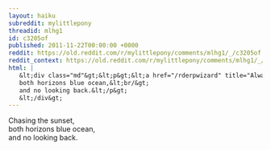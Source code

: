 ```yaml
---
layout: haiku
subreddit: mylittlepony
threadid: mlhg1
id: c3205of
published: 2011-11-22T00:00:00 +0000
reddit: https://old.reddit.com/r/mylittlepony/comments/mlhg1/_/c3205of
reddit_context: https://old.reddit.com/r/mylittlepony/comments/mlhg1/_/c3205of?context=3
html: |
   &lt;div class="md"&gt;&lt;p&gt;&lt;a href="/rderpwizard" title="Always Relevant / Endurance Falters Alone / Paper Bag Princess"&gt;&lt;/a&gt; Chasing the sunset,&lt;br/&gt;
   both horizons blue ocean,&lt;br/&gt;
   and no looking back.&lt;/p&gt;
   &lt;/div&gt;
---
```


[](/rderpwizard "Always Relevant / Endurance Falters Alone / Paper Bag Princess") Chasing the sunset,  
both horizons blue ocean,  
and no looking back.